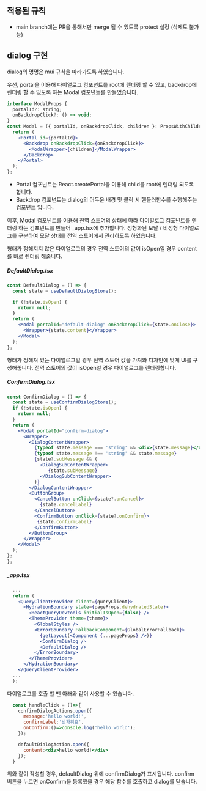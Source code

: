 
## 적용된 규칙
- main branch에는 PR을 통해서만 merge 될 수 있도록 protect 설정 (삭제도 불가능)




## dialog 구현

dialog의 명명은 mui 규칙을 따라가도록 하였습니다. 

우선, portal을 이용해 다이얼로그 컴포넌트를 root에 렌더링 할 수 있고, backdrop에 렌더링 할 수 있도록 하는 Modal 컴포넌트를 만들었습니다.

``` jsx
interface ModalProps {
  portalId?: string;
  onBackdropClick?: () => void;
}
const Modal = ({ portalId, onBackdropClick, children }: PropsWithChildren<ModalProps>) => {
  return (
    <Portal id={portalId}>
      <Backdrop onBackdropClick={onBackdropClick}>
        <ModalWrapper>{children}</ModalWrapper>
      </Backdrop>
    </Portal>
  );
};
```

- Portal 컴포넌트는 React.createPortal을 이용해 child를 root에 렌더링 되도록 합니다.
- Backdrop 컴포넌트는 dialog의 어두운 배경 및 클릭 시 핸들러함수를 수행해주는 컴포넌트 입니다.

이후, Modal 컴포넌트를 이용해 전역 스토어의 상태에 따라 다이얼로그 컴포넌트를 렌더링 하는 컴포넌트를 만들어 _app.tsx에 추가합니다.
정형화된 모달 / 비정형 다이얼로그를 구분하여 모달 상태를 전역 스토어에서 관리하도록 하였습니다.

형태가 정해지지 않은 다이얼로그의 경우 전역 스토어의 값이 isOpen일 경우 content를 바로 렌더링 해줍니다. 


##### DefaultDialog.tsx
``` jsx
const DefaultDialog = () => {
  const state = useDefaultDialogStore();

  if (!state.isOpen) {
    return null;
  }
  return (
    <Modal portalId="default-dialog" onBackdropClick={state.onClose}>
      <Wrapper>{state.content}</Wrapper>
    </Modal>
  );
};
```

형태가 정해져 있는 다이얼로그일 경우 전역 스토어 값을 가져와 디자인에 맞게 UI를 구성해줍니다.
전역 스토어의 값이 isOpen일 경우 다이얼로그를 렌더링합니다.


##### ConfirmDialog.tsx
``` jsx
const ConfirmDialog = () => {
  const state = useConfirmDialogStore();
  if (!state.isOpen) {
    return null;
  }
  return (
    <Modal portalId="confirm-dialog">
      <Wrapper>
        <DialogContentWrapper>
          {typeof state.message === 'string' && <div>{state.message}</div>}
          {typeof state.message !== 'string' && state.message}
          {state?.subMessage && (
            <DialogSubContentWrapper>
               {state.subMessage}
            </DialogSubContentWrapper>
          )}
        </DialogContentWrapper>
        <ButtonGroup>
          <CancelButton onClick={state?.onCancel}>
            {state.cancelLabel}
          </CancelButton>
          <ConfirmButton onClick={state?.onConfirm}>
           {state.confirmLabel}
          </ConfirmButton>
        </ButtonGroup>
      </Wrapper>
    </Modal>
  );
};
};
```


##### _app.tsx
``` jsx
  ...
  return (
    <QueryClientProvider client={queryClient}>
      <HydrationBoundary state={pageProps.dehydratedState}>
        <ReactQueryDevtools initialIsOpen={false} />
        <ThemeProvider theme={theme}>
          <GlobalStyles />
          <ErrorBoundary FallbackComponent={GlobalErrorFallback}>
            {getLayout(<Component {...pageProps} />)}
            <ConfirmDialog />
            <DefaultDialog />
          </ErrorBoundary>
        </ThemeProvider>
      </HydrationBoundary>
    </QueryClientProvider>
  ...
  );
```

다이얼로그를 호출 할 땐 아래와 같이 사용할 수 있습니다.

``` jsx
  const handleClick = ()=>{
    confirmDialogActions.open({
      message:'hello world!',
      confirmLabel:'반가워요',
      onConfirm:()=>console.log('hello world');
    });

    defaultDialogAction.open({
      content:<div>hello world!</div>
    });
  }

```

위와 같이 작성할 경우, defaultDialog 위에 confirmDialog가 표시됩니다. 
confirm 버튼을 누르면 onConfirm을 등록했을 경우 해당 함수를 호출하고 dialog를 닫습니다.

